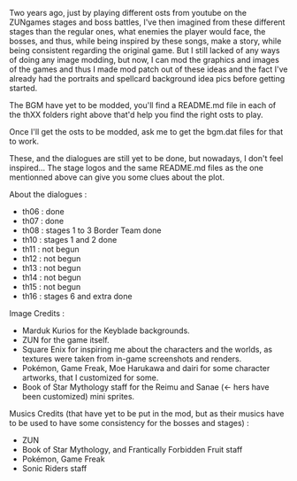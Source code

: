 Two years ago, just by playing different osts from youtube on the ZUNgames stages and boss battles, I've then imagined from these different stages than the regular ones, what enemies the player would face, the bosses, and thus, while being inspired by these songs, make a story, while being consistent regarding the original game. But I still lacked of any ways of doing any image modding, but now, I can mod the graphics and images of the games and thus I made mod patch out of these ideas and the fact I've already had the portraits and spellcard background idea pics before getting started.

The BGM have yet to be modded, you'll find a README.md file in each of the thXX folders right above that'd help you find the right osts to play.

Once I'll get the osts to be modded, ask me to get the bgm.dat files for that to work.                        

These, and the dialogues are still yet to be done, but nowadays, I don't feel inspired... The stage logos and the same README.md files as the one mentionned above can give you some clues about the plot.

About the dialogues :
- th06 : done
- th07 : done
- th08 : stages 1 to 3 Border Team done
- th10 : stages 1 and 2 done
- th11 : not begun
- th12 : not begun
- th13 : not begun
- th14 : not begun
- th15 : not begun
- th16 : stages 6 and extra done

Image Credits :

- Marduk Kurios for the Keyblade backgrounds. 
- ZUN for the game itself. 
- Square Enix for inspiring me about the characters and the worlds, as textures were taken from in-game screenshots and renders. 
- Pokémon, Game Freak, Moe Harukawa and dairi for some character artworks, that I customized for some. 
- Book of Star Mythology staff for the Reimu and Sanae (<- hers have been customized) mini sprites.

Musics Credits (that have yet to be put in the mod, but as their musics have to be used to have some consistency for the bosses and stages) :

- ZUN 
- Book of Star Mythology, and Frantically Forbidden Fruit staff 
- Pokémon, Game Freak 
- Sonic Riders staff
